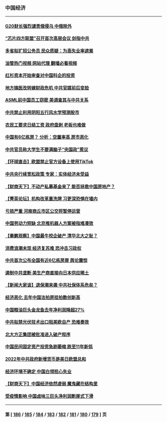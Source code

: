 ### 中国经济
---
#### [G20财长强烈谴责俄侵乌 中俄除外](../../pages/ncid283/n13938118.md?02260845) 
#### [“芯片四方联盟”召开首次高层会议 剑指中共](../../pages/ncid283/n13938194.md?02260845) 
#### [多省拟扩招公务员 民众质疑：为高失业率遮羞](../../pages/ncid283/n13938117.md?02260845) 
#### [油管热门视频 网站代理 翻墙必看视频](http://138.2.39.72:81/youtube.html?epic-marker?02260845)
#### [红杉资本开始审查对中国科企的投资](../../pages/ncid283/n13937777.md?02260845) 
#### [地方搞医改转嫁财政危机 中共官媒前后变脸](../../pages/ncid283/n13937798.md?02260845) 
#### [ASML前中国员工窃密 美调查其与中共关系](../../pages/ncid283/n13937721.md?02260845) 
#### [中共禁止利用阴阳五行风水学预测股市](../../pages/ncid283/n13937608.md?02260845) 
#### [农民工要求日结工资 政府盘剥 老板也难做](../../pages/ncid283/n13936819.md?02260845) 
#### [中国有6亿栋房？ 分析：空置率高 房市恶化](../../pages/ncid283/n13936704.md?02260845) 
#### [中共官员称大学生不要满脑子“央国政”惹议](../../pages/ncid283/n13937222.md?02260845) 
#### [【环球直击】欧盟禁止官方设备上使用TikTok](../../pages/ncid283/n13936803.md?02260845) 
#### [中共央行续宽松政策 专家：实体经济未受益](../../pages/ncid283/n13936702.md?02260845) 
#### [【财商天下】不动产私募基金来了 能否拯救中国房地产？](../../pages/ncid283/n13936928.md?02260845) 
#### [【菁英论坛】机构改革重洗牌 习更深恐惧在墙内](../../pages/ncid283/n13936676.md?02260845) 
#### [亏损严重 河南商丘市区公交将暂停运营](../../pages/ncid283/n13936347.md?02260845) 
#### [中国劳动力短缺 北京推机器人方案被指难凑效](../../pages/ncid283/n13935400.md?02260845) 
#### [【秦鹏观察】中国最牛校企破产 清华北大之耻？](../../pages/ncid283/n13935966.md?02260845) 
#### [消费浪潮未现 经济复苏难 恐冲击习政权](../../pages/ncid283/n13935209.md?02260845) 
#### [中共首次公布全国有近6亿栋房屋 舆论震惊](../../pages/ncid283/n13935889.md?02260845) 
#### [遏制中共垄断 美生产商直接向日本供应稀土](../../pages/ncid283/n13935770.md?02260845) 
#### [【新闻大家谈】退保潮来袭 中共社保体系危矣？](../../pages/ncid283/n13935718.md?02260845) 
#### [经济恶化 去年中国法拍房挂拍数创新高](../../pages/ncid283/n13935146.md?02260845) 
#### [中国粮油巨头金龙鱼去年净利润降超27%](../../pages/ncid283/n13934983.md?02260845) 
#### [中共拟禁光伏技术出口阻美欧自产 恐难奏效](../../pages/ncid283/n13934909.md?02260845) 
#### [北大方正集团被批准进入破产程序](../../pages/ncid283/n13934678.md?02260845) 
#### [中国民间固定资产投资急剧萎缩 跌至11年新低](../../pages/ncid283/n13934355.md?02260845) 
#### [2022年中共政府新增货币是美日欧盟总和](../../pages/ncid283/n13934327.md?02260845) 
#### [经济环境不确定 中国白领担心失业](../../pages/ncid283/n13934104.md?02260845) 
#### [【财商天下】中国经济依然虚弱 魔鬼藏在结构里](../../pages/ncid283/n13933670.md?02260845) 
#### [受疫情影响 中国卤味三巨头净利润断崖式下滑](../../pages/ncid283/n13933633.md?02260845) 

---
#### 第 [ [186](./186.md?02260845) / [185](./185.md?02260845) / [184](./184.md?02260845) / [183](./183.md?02260845) / [182](./182.md?02260845) / [181](./181.md?02260845) / [180](./180.md?02260845) / [179](./179.md?02260845) ] 页
